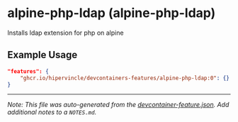 
# alpine-php-ldap (alpine-php-ldap)

Installs ldap extension for php on alpine

## Example Usage

```json
"features": {
    "ghcr.io/hipervincle/devcontainers-features/alpine-php-ldap:0": {}
}
```





---

_Note: This file was auto-generated from the [devcontainer-feature.json](https://github.com/hipervincle/devcontainers-features/blob/main/src/alpine-php-ldap/devcontainer-feature.json).  Add additional notes to a `NOTES.md`._
